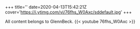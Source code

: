 +++
title=''
date=2020-04-13T15:42:21Z
cover='https://i.ytimg.com/vi/76fhs_W0Axc/sddefault.jpg'
+++

All content belongs to GlennBeck.
{{< youtube 76fhs_W0Axc >}}
